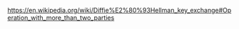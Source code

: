 https://en.wikipedia.org/wiki/Diffie%E2%80%93Hellman_key_exchange#Operation_with_more_than_two_parties
